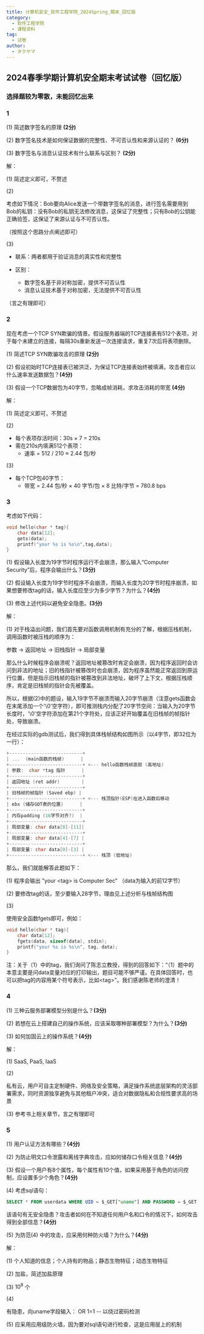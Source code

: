 ```yaml
---
title: 计算机安全_软件工程学院_2024Spring_期末_回忆版
category:
  - 软件工程学院
  - 课程资料
tag:
  - 试卷
author:
  - タクヤマ
---
```


## 2024春季学期计算机安全期末考试试卷（回忆版）

### 选择题较为零散，未能回忆出来

### 1

(1) 简述数字签名的原理 **(2分)**  

(2) 数字签名技术是如何保证数据的完整性、不可否认性和来源认证的？ **(6分)**  

(3) 数字签名与消息认证技术有什么联系与区别？ **(2分)**  

解：

(1) 简述定义即可，不赘述

(2)

考虑如下情况：Bob要向Alice发送一个带数字签名的消息，进行签名需要用到Bob的私钥：没有Bob的私钥无法修改消息，这保证了完整性；只有Bob的公钥能正确验签，这保证了来源认证与不可否认性。

（按照这个思路分点阐述即可）

(3)

- 联系：两者都用于验证消息的真实性和完整性

- 区别：
  - 数字签名基于非对称加密，提供不可否认性
  - 消息认证技术基于对称加密，无法提供不可否认性

（言之有理即可）

### 2

现在考虑一个TCP SYN欺骗的情景。假设服务器端的TCP连接表有512个表项，对于每个未建立的连接，每隔30s重新发送一次连接请求，重复7次后将表项删除。

(1) 简述TCP SYN欺骗攻击的原理 **(2分)**  

(2) 假设初始时TCP连接表已被洪泛，为保证TCP连接表始终被填满，攻击者应以什么速率发送数据包？**(4分)**  

(3) 假设一个TCP数据包为40字节，忽略成帧消耗，求攻击消耗的带宽 **(4分)**  

解：

(1) 简述定义即可，不赘述

(2)

- 每个表项存活时间：30s × 7 = 210s
- 需在210s内填满512个表项：
  - 速率 = 512 / 210 ≈ 2.44 包/秒

(3)

- 每个TCP包40字节：
  - 带宽 = 2.44 包/秒 × 40 字节/包 × 8 比特/字节 = 780.8 bps

### 3

考虑如下代码：

```c
void hello(char * tag){
    char data[12];
    gets(data);
    printf("your %s is %s\n",tag,data);
}
```  

(1) 假设输入长度为19字节时程序运行不会崩溃，那么输入“Computer Security”后，程序会输出什么？**(3分)**

(2) 假设输入长度为19字节时程序不会崩溃，而输入长度为20字节时程序崩溃，如果想要修改tag的话，输入长度应至少为多少字节？为什么？**(4分)**

(3) 修改上述代码以避免安全隐患。**(3分)**

解：

(1) 对于栈溢出问题，我们首先要对函数调用机制有充分的了解，根据压栈机制，调用函数时被压栈的顺序为：

参数 $\rightarrow$ 返回地址 $\rightarrow$ 旧栈指针 $\rightarrow$ 局部变量

那么什么时候程序会崩溃呢？返回地址被篡改时肯定会崩溃，因为程序返回时会访问到非法的地址；旧的栈指针被篡改时也会崩溃，因为程序虽然能正常返回到原运行位置，但是指示旧栈帧的指针被篡改到非法地址，破坏了上下文，根据压栈顺序，肯定是旧栈帧的指针会先被覆盖。

所以，根据(2)中的题设，输入19字节不崩溃而输入20字节崩溃（注意gets函数会在末尾添加一个'\0'空字符），即可推测栈内分配了20字节空间：当输入为20字节长度时，'\0'空字符添加在第21个字符处，应该正好开始覆盖在旧栈帧的帧指针处，导致崩溃。

在经过实际的gdb测试后，我们得到具体栈帧结构如图所示（以4字节，即32位为一行）：

```c
+---------------------------+
| ...  (main函数的栈帧)      |
+---------------------------+ <--- hello函数栈帧底部 (高地址)
| 参数:  char *tag 指针      |
+---------------------------+
| 返回地址 (ret addr)        |
+---------------------------+
| 旧栈帧的帧指针 (Saved ebp) |
+---------------------------+ <--- 栈顶指针(ESP)在进入函数后移动
| ebx (储存GOT表的位置)      |
+---------------------------+
| 内存padding (16字节对齐?)  |
+---------------------------+
| 局部变量: char data[8]-[11]|
+---------------------------+
| 局部变量: char data[4]-[7] |
+---------------------------+
| 局部变量: char data[0]-[3] |
+---------------------------+ <--- 栈顶 (低地址)
```

那么，我们就能解答此题如下：

(1) 程序会输出 "your \<tag\> is Computer Sec" （data为输入的前12字节）

(2) 要修改tag的话，至少要输入28字节，理由见上述分析与栈帧结构图

(3)

使用安全函数fgets即可，例如：

```c
void hello(char * tag){
    char data[12];
    fgets(data, sizeof(data), stdin);
    printf("your %s is %s\n", tag, data);
}
```  

注：关于（1）中的tag，我们询问了陈志立教授，得到的回答如下：“（1）题中的本意主要是问data变量对应的打印输出，题目可能不够严谨。在具体回答时，也可以把tag的内容用某个符号表示，比如\<tag\>”。我们感谢陈老师的澄清！

### 4

(1) 三种云服务部署模型分别是什么？**(3分)**

(2) 若想在云上搭建自己的操作系统，应该采取哪种部署模型？为什么？**(3分)**

(3) 如何加固云上的操作系统？**(4分)**

解：

(1) SaaS, PaaS, IaaS

(2)

私有云，用户可自主定制硬件、网络及安全策略，满足操作系统底层架构的灵活部署需求，同时资源独享避免与其他租户冲突，适合对数据隐私和合规性要求高的场景

(3) 参考书上相关章节，言之有理即可

### 5

(1) 用户认证方法有哪些？**(4分)**

(2) 为防止明文口令泄露和离线字典攻击，应如何储存口令相关信息？**(4分)**

(3) 假设一个用户有8个属性，每个属性有10个值，如果采用基于角色的访问控制，应设置多少个角色？**(4分)**

(4) 考虑sql语句：

```sql
SELECT * FROM userdata WHERE UID = $_GET["uname"] AND PASSWORD = $_GET["password"];
```

该语句有无安全隐患？攻击者如何在不知道任何用户名和口令的情况下，如何攻击得到全部信息？**(4分)**

(5) 为防范(4) 中的攻击，应采用何种防火墙？为什么？**(4分)**

解：

(1) 个人知道的信息；个人持有的物品；静态生物特征；动态生物特征

(2) 加盐，简述加盐原理

(3) $10^8$ 个

(4)

有隐患，向uname字段输入： OR 1=1 -- 以绕过密码检测

(5) 应采用应用级防火墙，因为要对sql语句进行检查，这是应用层上的机制
